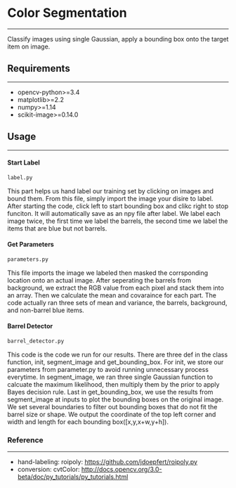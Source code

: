 # Color Segmentation
----
Classify images using single Gaussian, apply a bounding box onto the target item on image.

## Requirements
----
 - opencv-python>=3.4
 - matplotlib>=2.2
 - numpy>=1.14
 - scikit-image>=0.14.0

## Usage
----
#### Start Label

```sh
label.py
```
This part helps us hand label our training set by clicking on images and bound them. From this file, simply import the image your disire to label. After starting the code, click left to start bounding box and clikc right to stop funciton. It will automatically save as an npy file after label. We label each image twice, the first time we label the barrels, the second time we label the items that are blue but not barrels.
#### Get Parameters
```sh
parameters.py
```
This file imports the image we labeled then masked the corrsponding location onto an actual image. After seperating the barrels from background, we extract the RGB value from each pixel and stack them into an array. Then we calculate the mean and covaraince for each part. The code actually ran three sets of mean and variance, the barrels, background, and non-barrel blue items.
#### Barrel Detector
```sh
barrel_detector.py
```
This code is the code we run for our results. There are three def in the class function, init, segment_image and get_bounding_box. 
For init, we store our parameters from parameter.py to avoid running unnecessary process everytime. 
In segment_image, we ran three single Gaussian function to calcuate the maximum likelihood, then multiply them by the prior to apply Bayes decision rule.
Last in get_bounding_box, we use the results from segment_image at inputs to plot the bounding boxes on the original image. We set several boundaries to filter out bounding boxes that do not fit the barrel size or shape. We output the coordinate of the top left corner and width and length for each bounding box([x,y,x+w,y+h]).



### Reference
----
 -  hand-labeling: roipoly: https://github.com/jdoepfert/roipoly.py
 - conversion: cvtColor: http://docs.opencv.org/3.0-beta/doc/py_tutorials/py_tutorials.html 



